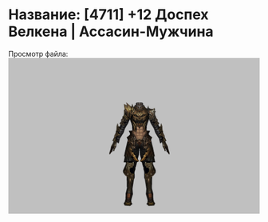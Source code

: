 # Название: [4711] +12 Доспех Велкена | Ассасин-Мужчина

Просмотр файла:
![p060021.png](p060021.png)